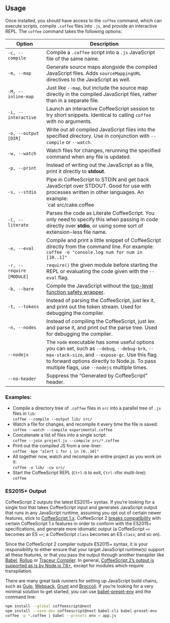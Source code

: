 ## Usage

Once installed, you should have access to the `coffee` command, which can execute scripts, compile `.coffee` files into `.js`, and provide an interactive REPL. The `coffee` command takes the following options:

| Option | Description |
| --- | --- |
| `-c, --compile` | Compile a `.coffee` script into a `.js` JavaScript file of the same name. |
| `-m, --map` | Generate source maps alongside the compiled JavaScript files. Adds `sourceMappingURL` directives to the JavaScript as well. |
| `-M, --inline-map` | Just like `--map`, but include the source map directly in the compiled JavaScript files, rather than in a separate file. |
| `-i, --interactive` | Launch an interactive CoffeeScript session to try short snippets. Identical to calling `coffee` with no arguments. |
| `-o, --output [DIR]` | Write out all compiled JavaScript files into the specified directory. Use in conjunction with `--compile` or `--watch`. |
| `-w, --watch` | Watch files for changes, rerunning the specified command when any file is updated. |
| `-p, --print` | Instead of writing out the JavaScript as a file, print it directly to **stdout**. |
| `-s, --stdio` | Pipe in CoffeeScript to STDIN and get back JavaScript over STDOUT. Good for use with processes written in other languages. An example:<br>`cat src/cake.coffee | coffee -sc` |
| `-l, --literate` | Parses the code as Literate CoffeeScript. You only need to specify this when passing in code directly over **stdio**, or using some sort of extension-less file name. |
| `-e, --eval` | Compile and print a little snippet of CoffeeScript directly from the command line. For example:<br>`coffee -e "console.log num for num in [10..1]"` |
| `-r, --require [MODULE]`&emsp; | `require()` the given module before starting the REPL or evaluating the code given with the `--eval` flag. |
| `-b, --bare` | Compile the JavaScript without the [top-level function safety wrapper](#lexical-scope). |
| `-t, --tokens` | Instead of parsing the CoffeeScript, just lex it, and print out the token stream. Used for debugging the compiler. |
| `-n, --nodes` | Instead of compiling the CoffeeScript, just lex and parse it, and print out the parse tree. Used for debugging the compiler. |
| `--nodejs` | The `node` executable has some useful options you can set, such as `--debug`, `--debug-brk`, `--max-stack-size`, and `--expose-gc`. Use this flag to forward options directly to Node.js. To pass multiple flags, use `--nodejs` multiple times. |
| `--no-header` | Suppress the “Generated by CoffeeScript” header. |

### Examples:

*   Compile a directory tree of `.coffee` files in `src` into a parallel tree of `.js` files in `lib`:<br>
    `coffee --compile --output lib/ src/`
*   Watch a file for changes, and recompile it every time the file is saved:<br>
    `coffee --watch --compile experimental.coffee`
*   Concatenate a list of files into a single script:<br>
    `coffee --join project.js --compile src/*.coffee`
*   Print out the compiled JS from a one-liner:<br>
    `coffee -bpe "alert i for i in [0..10]"`
*   All together now, watch and recompile an entire project as you work on it:<br>
    `coffee -o lib/ -cw src/`
*   Start the CoffeeScript REPL (`Ctrl-D` to exit, `Ctrl-V`for multi-line):<br>
    `coffee`

### ES2015+ Output

CoffeeScript 2 outputs the latest ES2015+ syntax. If you’re looking for a single tool that takes CoffeeScript input and generates JavaScript output that runs in any JavaScript runtime, assuming you opt out of certain newer features, stick to [CoffeeScript 1.x](/v1/). CoffeeScript 2 [breaks compatibility](#breaking-changes) with certain CoffeeScript 1.x features in order to conform with the ES2015+ specifications, and generate more idiomatic output (a CoffeeScript `=>` becomes an ES `=>`; a CoffeeScript `class` becomes an ES `class`; and so on).

Since the CoffeeScript 2 compiler outputs ES2015+ syntax, it is your responsibility to either ensure that your target JavaScript runtime(s) support all these features, or that you pass the output through another transpiler like [Babel](http://babeljs.io/), [Rollup](https://github.com/rollup/rollup) or [Traceur Compiler](https://github.com/google/traceur-compiler). In general, [CoffeeScript 2’s output is supported as is by Node.js 7.6+](http://node.green/), except for modules which require transpilation.

There are many great task runners for setting up JavaScript build chains, such as [Gulp](http://gulpjs.com/), [Webpack](https://webpack.github.io/), [Grunt](https://gruntjs.com/) and [Broccoli](http://broccolijs.com/). If you’re looking for a very minimal solution to get started, you can use [babel-preset-env](https://babeljs.io/docs/plugins/preset-env/) and the command line:

```bash
npm install --global coffeescript@next
npm install --save-dev coffeescript@next babel-cli babel-preset-env
coffee -p *.coffee | babel --presets env > app.js
```
